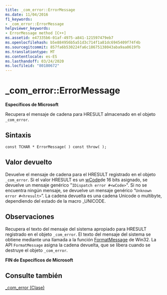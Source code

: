 ```yaml
---
title: _com_error::ErrorMessage
ms.date: 11/04/2016
f1_keywords:
- _com_error::ErrorMessage
helpviewer_keywords:
- ErrorMessage method [C++]
ms.assetid: e47335b6-01af-4975-a841-121597479eb7
ms.openlocfilehash: b5e884956b5a51d3c714f1a81dc6945409f74f4b
ms.sourcegitcommit: 857fa6b530224fa6c18675138043aba9aa0619fb
ms.translationtype: MT
ms.contentlocale: es-ES
ms.lasthandoff: 03/24/2020
ms.locfileid: "80180672"
---
```

# <a name="_com_errorerrormessage"></a>_com_error::ErrorMessage

**Específicos de Microsoft**

Recupera el mensaje de cadena para HRESULT almacenado en el objeto `_com_error`.

## <a name="syntax"></a>Sintaxis

```
const TCHAR * ErrorMessage( ) const throw( );
```

## <a name="return-value"></a>Valor devuelto

Devuelve el mensaje de cadena para el HRESULT registrado en el objeto `_com_error`. Si el valor HRESULT es un [wCode](../cpp/com-error-wcode.md)de 16 bits asignado, se devuelve un mensaje genérico "`IDispatch error #<wCode>`". Si no se encuentra ningún mensaje, se devuelve un mensaje genérico “`Unknown error #<hresult>`”. La cadena devuelta es una cadena Unicode o multibyte, dependiendo del estado de la macro _UNICODE.

## <a name="remarks"></a>Observaciones

Recupera el texto del mensaje del sistema apropiado para HRESULT registrado en el objeto `_com_error`. El texto del mensaje del sistema se obtiene mediante una llamada a la función [FormatMessage](/windows/win32/api/winbase/nf-winbase-formatmessage) de Win32. La API `FormatMessage` asigna la cadena devuelta, que se libera cuando se destruye el objeto `_com_error`.

**FIN de Específicos de Microsoft**

## <a name="see-also"></a>Consulte también

[_com_error (Clase)](../cpp/com-error-class.md)
